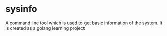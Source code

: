 # sysinfo
A command line tool which is used to get basic information of the system. It is created as a golang learning project
